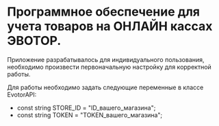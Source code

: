 # Программное обеспечение для учета товаров на ОНЛАЙН кассах ЭВОТОР.

Приложение разрабатывалось для индивидуального пользования, необходимо произвести первоначальную настройку для корректной работы.

Для работы необходимо задать следующие переменные в классе EvotorAPI:
* const string STORE_ID = "ID_вашего_магазина";
* const string TOKEN = "TOKEN_вашего_магазина";
